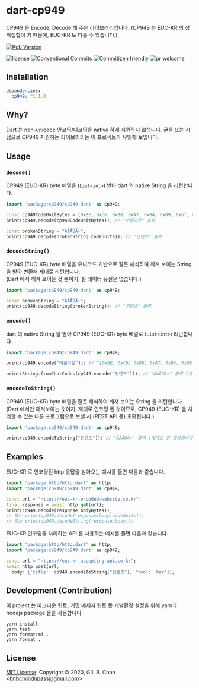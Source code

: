# dart-cp949

CP949 을 Encode, Decode 해 주는 라이브러리입니다. (CP949 는 EUC-KR 의 상위집합이
기 때문에, EUC-KR 도 다룰 수 있습니다.)

[![Pub Version](https://img.shields.io/pub/v/cp949?color=blueviolet&style=flat-square&labelColor=black)](https://pub.dev/packages/cp949)

[![license](https://img.shields.io/badge/license-MIT-ff4081.svg?style=flat-square&labelColor=black)](./LICENSE)
[![Conventional Commits](https://img.shields.io/badge/Conventional%20Commits-1.0.0-ffab00.svg?style=flat-square&labelColor=black)](https://conventionalcommits.org)
[![Commitizen friendly](https://img.shields.io/badge/Commitizen-cz_conventional_changelog-dd2c00.svg?style=flat-square&labelColor=black)](http://commitizen.github.io/cz-cli/)
![pr welcome](https://img.shields.io/badge/PRs-welcome-09FF33.svg?style=flat-square&labelColor=black)

## Installation

```yaml
dependencies:
  cp949: ^1.1.0
```

## Why?

Dart 는 non-unicode 인코딩/디코딩을 native 하게 지원하지 않습니다. 글을 쓰는 시
점으로 CP949 지원하는 라이브러리는 이 프로젝트가 유일해 보입니다.

## Usage

### `decode()`

CP949 (EUC-KR) byte 배열을 (`List<int>`) 받아 dart 의 native String 을 리턴합니
다.

```dart
import 'package:cp949/cp949.dart' as cp949;

const cp949CodeUnitBytes = [0xBE, 0xC6, 0xB8, 0xA7, 0xB4, 0xD9, 0xbf, 0xee];
print(cp949.decode(cp949CodeUnitBytes)); // "아름다운" 출력

const brokenString = "ÄÁÅÙÃ÷";
print(cp949.decode(brokenString.codeUnits)); // "컨텐츠" 출력
```

### `decodeString()`

CP949 (EUC-KR) byte 배열을 유니코드 기반으로 잘못 해석하여 깨져 보이는 String 을
받아 변환해 제대로 리턴합니다.  
(Dart 에서 깨져 보이는 것 뿐이지, 실 데이터 유실은 없습니다.)

```dart
import 'package:cp949/cp949.dart' as cp949;

const brokenString = "ÄÁÅÙÃ÷";
print(cp949.decodeString(brokenString)); // "컨텐츠" 출력
```

### `encode()`

dart 의 native String 을 받아 CP949 (EUC-KR) byte 배열로 (`List<int>`) 리턴합니
다.

```dart
import 'package:cp949/cp949.dart' as cp949;

print(cp949.encode("아름다운")); // "[0xBE, 0xC6, 0xB8, 0xA7, 0xB4, 0xD9, 0xbf, 0xee]" 출력

print(String.fromCharCodes(cp949.encode("컨텐츠"))); // "ÄÁÅÙÃ÷" 출력 (제대로 된 결과입니다!)
```

### `encodeToString()`

CP949 (EUC-KR) byte 배열을 잘못 해석하여 깨져 보이는 String 을 리턴합니다.  
(Dart 에서만 깨져보이는 것이지, 제대로 인코딩 된 것이므로, CP949 (EUC-KR) 을 처
리할 수 있는 다른 프로그램으로 보낼 시 (REST API 등) 호환됩니다.)

```dart
import 'package:cp949/cp949.dart' as cp949;

print(cp949.encodeToString("컨텐츠")); // "ÄÁÅÙÃ÷" 출력 (제대로 된 결과입니다!)
```

## Examples

EUC-KR 로 인코딩된 http 응답을 받아오는 예시를 들면 다음과 같습니다.

```dart
import 'package:http/http.dart' as http;
import 'package:cp949/cp949.dart' as cp949;

const url = "https://euc-kr-encoded-website.co.kr";
final response = await http.get(url);
print(cp949.decode(response.bodyBytes));
// 또는 print(cp949.decode(response.body.codeUnits));
// 또는 print(cp949.decodeString(response.body));
```

EUC-KR 인코딩을 처리하는 API 를 사용하는 예시를 들면 다음과 같습니다.

```dart
import 'package:http/http.dart' as http;
import 'package:cp949/cp949.dart' as cp949;

const url = "https://euc-kr-accepting-api.co.kr";
await http.post(url,
  body: {'title': cp949.encodeToString("컨텐츠"), 'foo': 'bar'});
```

## Development (Contribution)

이 project 는 마크다운 린트, 커밋 메세지 린트 등 개발환경 설정을 위해 yarn과
nodejs package 들을 사용합니다.

```shell
yarn install
yarn test
yarn format:md .
yarn format .
```

## License

[MIT License](LICENSE). Copyright &copy; 2020, GIL B. Chan
<[bnbcmindnpass@gmail.com](mailto:bnbcmindnpass@gmail.com)>

